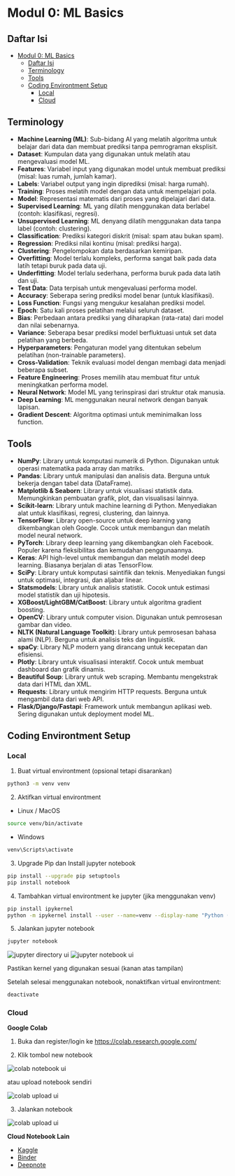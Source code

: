 # Modul 0: ML Basics

## Daftar Isi
- [Modul 0: ML Basics](#modul-0-ml-basics)
  - [Daftar Isi](#daftar-isi)
  - [Terminology](#terminology)
  - [Tools](#tools)
  - [Coding Environtment Setup](#coding-environtment-setup)
    - [Local](#local)
    - [Cloud](#cloud)

## Terminology

- **Machine Learning (ML)**: Sub-bidang AI yang melatih algoritma untuk belajar dari data dan membuat prediksi tanpa pemrograman eksplisit.  
- **Dataset**: Kumpulan data yang digunakan untuk melatih atau mengevaluasi model ML.  
- **Features**: Variabel input yang digunakan model untuk membuat prediksi (misal: luas rumah, jumlah kamar).  
- **Labels**: Variabel output yang ingin diprediksi (misal: harga rumah).  
- **Training**: Proses melatih model dengan data untuk mempelajari pola.  
- **Model**: Representasi matematis dari proses yang dipelajari dari data.  
- **Supervised Learning**: ML yang dilatih menggunakan data berlabel (contoh: klasifikasi, regresi).  
- **Unsupervised Learning**: ML denyang dilatih menggunakan data tanpa label (contoh: clustering).  
- **Classification**: Prediksi kategori diskrit (misal: spam atau bukan spam).  
- **Regression**: Prediksi nilai kontinu (misal: prediksi harga).  
- **Clustering**: Pengelompokan data berdasarkan kemiripan.  
- **Overfitting**: Model terlalu kompleks, performa sangat baik pada data latih tetapi buruk pada data uji.  
- **Underfitting**: Model terlalu sederhana, performa buruk pada data latih dan uji.  
- **Test Data**: Data terpisah untuk mengevaluasi performa model.  
- **Accuracy**: Seberapa sering prediksi model benar (untuk klasifikasi).  
- **Loss Function**: Fungsi yang mengukur kesalahan prediksi model.  
- **Epoch**: Satu kali proses pelatihan melalui seluruh dataset.  
- **Bias**: Perbedaan antara prediksi yang diharapkan (rata-rata) dari model dan nilai sebenarnya. 
- **Variance**: Seberapa besar prediksi model berfluktuasi untuk set data pelatihan yang berbeda. 
- **Hyperparameters**: Pengaturan model yang ditentukan sebelum pelatihan (non-trainable parameters).  
- **Cross-Validation**: Teknik evaluasi model dengan membagi data menjadi beberapa subset.  
- **Feature Engineering**: Proses memilih atau membuat fitur untuk meningkatkan performa model.  
- **Neural Network**: Model ML yang terinspirasi dari struktur otak manusia.  
- **Deep Learning**: ML menggunakan neural network dengan banyak lapisan.  
- **Gradient Descent**: Algoritma optimasi untuk meminimalkan loss function.

## Tools

- **NumPy**: Library untuk komputasi numerik di Python. Digunakan untuk operasi matematika pada array dan matriks.  
- **Pandas**: Library untuk manipulasi dan analisis data. Berguna untuk bekerja dengan tabel data (DataFrame).  
- **Matplotlib & Seaborn**: Library untuk visualisasi statistik data. Memungkinkan pembuatan grafik, plot, dan visualisasi lainnya.  
- **Scikit-learn**: Library untuk machine learning di Python. Menyediakan alat untuk klasifikasi, regresi, clustering, dan lainnya.  
- **TensorFlow**: Library open-source untuk deep learning yang dikembangkan oleh Google. Cocok untuk membangun dan melatih model neural network.  
- **PyTorch**: Library deep learning yang dikembangkan oleh Facebook. Populer karena fleksibilitas dan kemudahan penggunaannya.  
- **Keras**: API high-level untuk membangun dan melatih model deep learning. Biasanya berjalan di atas TensorFlow.  
- **SciPy**: Library untuk komputasi saintifik dan teknis. Menyediakan fungsi untuk optimasi, integrasi, dan aljabar linear.  
- **Statsmodels**: Library untuk analisis statistik. Cocok untuk estimasi model statistik dan uji hipotesis.  
- **XGBoost/LightGBM/CatBoost**: Library untuk algoritma gradient boosting.
- **OpenCV**: Library untuk computer vision. Digunakan untuk pemrosesan gambar dan video.  
- **NLTK (Natural Language Toolkit)**: Library untuk pemrosesan bahasa alami (NLP). Berguna untuk analisis teks dan linguistik.  
- **spaCy**: Library NLP modern yang dirancang untuk kecepatan dan efisiensi. 
- **Plotly**: Library untuk visualisasi interaktif. Cocok untuk membuat dashboard dan grafik dinamis.  
- **Beautiful Soup**: Library untuk web scraping. Membantu mengekstrak data dari HTML dan XML.  
- **Requests**: Library untuk mengirim HTTP requests. Berguna untuk mengambil data dari web API.  
- **Flask/Django/Fastapi**: Framework untuk membangun aplikasi web. Sering digunakan untuk deployment model ML.  

## Coding Environtment Setup
### Local
1. Buat virtual environtment (opsional tetapi disarankan)

```bash
python3 -m venv venv
```

2. Aktifkan virtual environtment

- Linux / MacOS

```bash
source venv/bin/activate
```

- Windows

```bash
venv\Scripts\activate
```

3. Upgrade Pip dan Install jupyter notebook

```bash
pip install --upgrade pip setuptools
pip install notebook
```

4. Tambahkan virtual environtment ke jupyter (jika menggunakan venv)

```bash
pip install ipykernel
python -m ipykernel install --user --name=venv --display-name "Python (venv)"
```

5. Jalankan jupyter notebook

```bash
jupyter notebook
```

<img src="./assets/jupyter_1.png" alt="jupyter directory ui">

<img src="./assets/jupyter_2.png" alt="jupyter notebook ui">

Pastikan kernel yang digunakan sesuai (kanan atas tampilan)

Setelah selesai menggunakan notebook, nonaktifkan virtual environtment:

```bash
deactivate
```

### Cloud
**Google Colab**

1. Buka dan register/login ke https://colab.research.google.com/

2. Klik tombol new notebook

<img src="./assets/new_notebook.png" alt="colab notebook ui">

atau upload notebook sendiri

<img src="./assets/upload_notebook.png" alt="colab upload ui">

3. Jalankan notebook

<img src="./assets/colab_notebook.png" alt="colab upload ui">

**Cloud Notebook Lain**

- [Kaggle](https://www.kaggle.com/)
- [Binder](https://mybinder.org/)
- [Deepnote](https://deepnote.com/)
